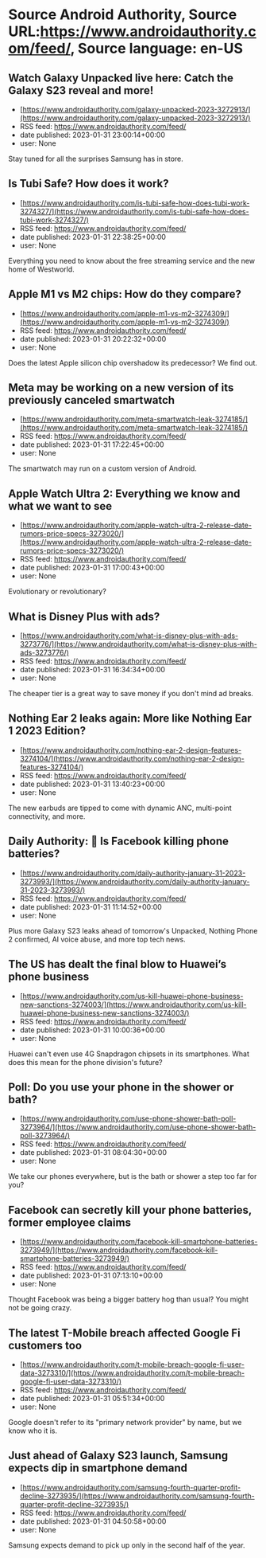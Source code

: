 # Source Android Authority, Source URL:https://www.androidauthority.com/feed/, Source language: en-US

## Watch Galaxy Unpacked live here: Catch the Galaxy S23 reveal and more!
 - [https://www.androidauthority.com/galaxy-unpacked-2023-3272913/](https://www.androidauthority.com/galaxy-unpacked-2023-3272913/)
 - RSS feed: https://www.androidauthority.com/feed/
 - date published: 2023-01-31 23:00:14+00:00
 - user: None

Stay tuned for all the surprises Samsung has in store.

## Is Tubi Safe? How does it work?
 - [https://www.androidauthority.com/is-tubi-safe-how-does-tubi-work-3274327/](https://www.androidauthority.com/is-tubi-safe-how-does-tubi-work-3274327/)
 - RSS feed: https://www.androidauthority.com/feed/
 - date published: 2023-01-31 22:38:25+00:00
 - user: None

Everything you need to know about the free streaming service and the new home of Westworld.

## Apple M1 vs M2 chips: How do they compare?
 - [https://www.androidauthority.com/apple-m1-vs-m2-3274309/](https://www.androidauthority.com/apple-m1-vs-m2-3274309/)
 - RSS feed: https://www.androidauthority.com/feed/
 - date published: 2023-01-31 20:22:32+00:00
 - user: None

Does the latest Apple silicon chip overshadow its predecessor? We find out.

## Meta may be working on a new version of its previously canceled smartwatch
 - [https://www.androidauthority.com/meta-smartwatch-leak-3274185/](https://www.androidauthority.com/meta-smartwatch-leak-3274185/)
 - RSS feed: https://www.androidauthority.com/feed/
 - date published: 2023-01-31 17:22:45+00:00
 - user: None

The smartwatch may run on a custom version of Android.

## Apple Watch Ultra 2: Everything we know and what we want to see
 - [https://www.androidauthority.com/apple-watch-ultra-2-release-date-rumors-price-specs-3273020/](https://www.androidauthority.com/apple-watch-ultra-2-release-date-rumors-price-specs-3273020/)
 - RSS feed: https://www.androidauthority.com/feed/
 - date published: 2023-01-31 17:00:43+00:00
 - user: None

Evolutionary or revolutionary?

## What is Disney Plus with ads?
 - [https://www.androidauthority.com/what-is-disney-plus-with-ads-3273776/](https://www.androidauthority.com/what-is-disney-plus-with-ads-3273776/)
 - RSS feed: https://www.androidauthority.com/feed/
 - date published: 2023-01-31 16:34:34+00:00
 - user: None

The cheaper tier is a great way to save money if you don't mind ad breaks.

## Nothing Ear 2 leaks again: More like Nothing Ear 1 2023 Edition?
 - [https://www.androidauthority.com/nothing-ear-2-design-features-3274104/](https://www.androidauthority.com/nothing-ear-2-design-features-3274104/)
 - RSS feed: https://www.androidauthority.com/feed/
 - date published: 2023-01-31 13:40:23+00:00
 - user: None

The new earbuds are tipped to come with dynamic ANC, multi-point connectivity, and more.

## Daily Authority: 🔋 Is Facebook killing phone batteries?
 - [https://www.androidauthority.com/daily-authority-january-31-2023-3273993/](https://www.androidauthority.com/daily-authority-january-31-2023-3273993/)
 - RSS feed: https://www.androidauthority.com/feed/
 - date published: 2023-01-31 11:14:52+00:00
 - user: None

Plus more Galaxy S23 leaks ahead of tomorrow's Unpacked, Nothing Phone 2 confirmed, AI voice abuse, and more top tech news.

## The US has dealt the final blow to Huawei’s phone business
 - [https://www.androidauthority.com/us-kill-huawei-phone-business-new-sanctions-3274003/](https://www.androidauthority.com/us-kill-huawei-phone-business-new-sanctions-3274003/)
 - RSS feed: https://www.androidauthority.com/feed/
 - date published: 2023-01-31 10:00:36+00:00
 - user: None

Huawei can't even use 4G Snapdragon chipsets in its smartphones. What does this mean for the phone division's future?

## Poll: Do you use your phone in the shower or bath?
 - [https://www.androidauthority.com/use-phone-shower-bath-poll-3273964/](https://www.androidauthority.com/use-phone-shower-bath-poll-3273964/)
 - RSS feed: https://www.androidauthority.com/feed/
 - date published: 2023-01-31 08:04:30+00:00
 - user: None

We take our phones everywhere, but is the bath or shower a step too far for you?

## Facebook can secretly kill your phone batteries, former employee claims
 - [https://www.androidauthority.com/facebook-kill-smartphone-batteries-3273949/](https://www.androidauthority.com/facebook-kill-smartphone-batteries-3273949/)
 - RSS feed: https://www.androidauthority.com/feed/
 - date published: 2023-01-31 07:13:10+00:00
 - user: None

Thought Facebook was being a bigger battery hog than usual? You might not be going crazy.

## The latest T-Mobile breach affected Google Fi customers too
 - [https://www.androidauthority.com/t-mobile-breach-google-fi-user-data-3273310/](https://www.androidauthority.com/t-mobile-breach-google-fi-user-data-3273310/)
 - RSS feed: https://www.androidauthority.com/feed/
 - date published: 2023-01-31 05:51:34+00:00
 - user: None

Google doesn't refer to its "primary network provider" by name, but we know who it is.

## Just ahead of Galaxy S23 launch, Samsung expects dip in smartphone demand
 - [https://www.androidauthority.com/samsung-fourth-quarter-profit-decline-3273935/](https://www.androidauthority.com/samsung-fourth-quarter-profit-decline-3273935/)
 - RSS feed: https://www.androidauthority.com/feed/
 - date published: 2023-01-31 04:50:58+00:00
 - user: None

Samsung expects demand to pick up only in the second half of the year.
